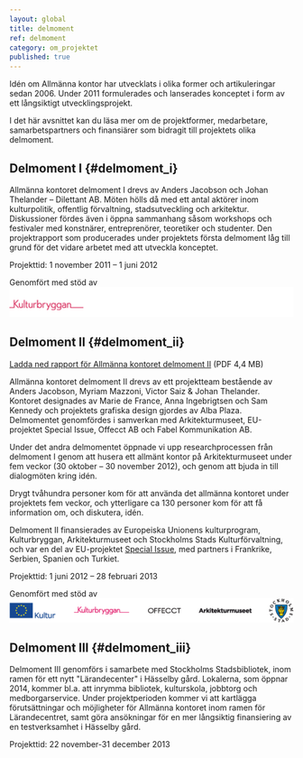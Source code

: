 ```yaml
---
layout: global
title: delmoment
ref: delmoment
category: om_projektet
published: true
---
```


Idén om Allmänna kontor har utvecklats i olika former och artikuleringar sedan 2006. Under 2011 formulerades och lanserades konceptet i form av ett långsiktigt utvecklingsprojekt.

I det här avsnittet kan du läsa mer om de projektformer, medarbetare, samarbetspartners och finansiärer som bidragit till projektets olika delmoment.

## Delmoment I {#delmoment_i}

Allmänna kontoret delmoment I drevs av Anders Jacobson och Johan Thelander – Dilettant AB. Möten hölls då med ett antal aktörer inom kulturpolitik, offentlig förvaltning, stadsutveckling och arkitektur. Diskussioner fördes även i öppna sammanhang såsom workshops och festivaler med konstnärer, entreprenörer, teoretiker och studenter. Den projektrapport som producerades under projektets första delmoment låg till grund för det vidare arbetet med att utveckla konceptet.

Projekttid: 1 november 2011 – 1 juni 2012

Genomfört med stöd av  
![Logo Kulturbryggan](/assets/img/kb.png)

## Delmoment II {#delmoment_ii}

[Ladda ned rapport för Allmänna kontoret delmoment II](https://dl.dropboxusercontent.com/u/1319336/dl-dilettant/allmanna_kontoret-rapport_delmoment_II.pdf) (PDF 4,4 MB)

Allmänna kontoret delmoment II drevs av ett projektteam bestående av Anders Jacobson, Myriam Mazzoni, Victor Saiz & Johan Thelander. Kontoret designades av Marie de France, Anna Ingebrigtsen och Sam Kennedy och projektets grafiska design gjordes av Alba Plaza. Delmomentet genomfördes i samverkan med Arkitekturmuseet, EU-projektet Special Issue, Offecct AB och Fabel Kommunikation AB. 

Under det andra delmomentet öppnade vi upp researchprocessen från delmoment I genom att husera ett allmänt kontor på Arkitekturmuseet under fem veckor (30 oktober – 30 november 2012), och genom att bjuda in till dialogmöten kring idén.

Drygt tvåhundra personer kom för att använda det allmänna kontoret under projektets fem veckor, och ytterligare ca 130 personer kom för att få information om, och diskutera, idén.

Delmoment II finansierades av Europeiska Unionens kulturprogram, Kulturbryggan, Arkitekturmuseet och Stockholms Stads Kulturförvaltning, och var en del av EU-projektet [Special Issue](http://specialissue.eu), med partners i Frankrike, Serbien, Spanien och Turkiet. 

Projekttid: 1 juni 2012 – 28 februari 2013

Genomfört med stöd av  
![Logor Europeiska Unionens kulturprogram, Kulturbryggan, Offecc AB, Arkitekturmuseet och Stockholms Stads Kulturförvaltning](/assets/img/logos.png)

## Delmoment III {#delmoment_iii}
Delmoment III genomförs i samarbete med Stockholms Stadsbibliotek, inom ramen för ett nytt "Lärandecenter" i Hässelby gård. Lokalerna, som öppnar 2014, kommer bl.a. att inrymma bibliotek, kulturskola, jobbtorg och medborgarservice. Under projektperioden kommer vi att kartlägga förutsättningar och möjligheter för Allmänna kontoret inom ramen för Lärandecentret, samt göra ansökningar för en mer långsiktig finansiering av en testverksamhet i Hässelby gård. 

Projekttid: 22 november-31 december 2013